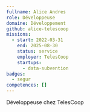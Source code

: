 ```yaml
---
fullname: Alice Andres
role: Développeuse
domaine: Développement
github: alice-telescoop
missions:
  - start: 2022-03-31
    end: 2025-08-30
    status: service
    employer: TelesCoop
    startups:
      - data-subvention
badges:
  - segur
competences: []
---
```

Développeuse chez TelesCoop